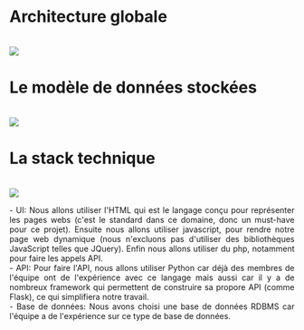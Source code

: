 <h1>Architecture globale</h1>
<br>
<img src="https://raw.githubusercontent.com/K0RBEY/tp-architecture-1/IA-AVENGERS/images/Capture%20d’écran%202020-12-04%20à%2017.31.58.png">
<h1>Le modèle de données stockées</h1>
<br>
<img src="https://raw.githubusercontent.com/K0RBEY/tp-architecture-1/IA-AVENGERS/images/Capture%20d’écran%202020-12-04%20à%2017.27.38.png">
<br>
<h1>La stack technique</h1>
<br>
<img src="https://raw.githubusercontent.com/K0RBEY/tp-architecture-1/IA-AVENGERS/images/Capture%20d’écran%202020-12-04%20à%2018.22.21.png">
<br>
<p align="justify">- UI: Nous allons utiliser l'HTML qui est le langage conçu pour représenter les pages webs (c'est le standard dans ce domaine, donc un must-have pour ce projet). Ensuite nous allons utiliser javascript, pour rendre notre page web dynamique (nous n'excluons pas d'utiliser des bibliothèques JavaScript telles que JQuery). Enfin nous allons utiliser du php, notamment pour faire les appels API.<br>
	- API: Pour faire l'API, nous allons utiliser Python car déjà des membres de l'équipe ont de l'expérience avec ce langage mais aussi car il y a de nombreux framework qui permettent de construire sa propore API (comme Flask), ce qui simplifiera notre travail.<br>
	- Base de données: Nous avons choisi une base de données RDBMS car l'équipe a de l'expérience sur ce type de base de données.</p>
<br>
